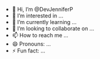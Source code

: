 - 👋 Hi, I’m @DevJenniferP
- 👀 I’m interested in ...
- 🌱 I’m currently learning ...
- 💞️ I’m looking to collaborate on ...
- 📫 How to reach me ...
- 😄 Pronouns: ...
- ⚡ Fun fact: ...

<!---
DevJenniferP/DevJenniferP is a ✨ special ✨ repository because its `README.md` (this file) appears on your GitHub profile.
You can click the Preview link to take a look at your changes.
--->
